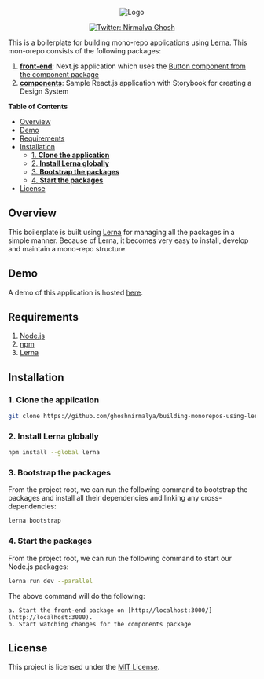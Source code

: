 <p align="center">
  <img src="https://user-images.githubusercontent.com/6391763/82353068-8c30ed80-9a1c-11ea-85ff-492ea3feb709.png" alt="Logo"/>
</p>

<p align="center">
  <a href="https://twitter.com/nirmalyaghosh23">
  <img alt="Twitter: Nirmalya Ghosh" src="https://img.shields.io/twitter/follow/nirmalyaghosh23.svg?style=social" target="_blank" />
  </a>
</p>

This is a boilerplate for building mono-repo applications using [Lerna](https://lerna.js.org/). This mon-orepo consists of the following packages:

1. [**front-end**](https://github.com/ghoshnirmalya/building-monorepos-using-lerna/tree/master/packages/front-end): Next.js application which uses the [Button component from the component package](https://github.com/ghoshnirmalya/building-monorepos-using-lerna/blob/master/packages/front-end/pages/index.js#L2)
4. [**components**](https://github.com/ghoshnirmalya/building-monorepos-using-lerna/tree/master/packages/components): Sample React.js application with Storybook for creating a Design System

<!-- START doctoc generated TOC please keep comment here to allow auto update -->
<!-- DON'T EDIT THIS SECTION, INSTEAD RE-RUN doctoc TO UPDATE -->
**Table of Contents**

- [Overview](#overview)
- [Demo](#demo)
- [Requirements](#requirements)
- [Installation](#installation)
  - [1. **Clone the application**](#1-clone-the-application)
  - [2. **Install Lerna globally**](#2-install-lerna-globally)
  - [3. **Bootstrap the packages**](#3-bootstrap-the-packages)
  - [4. **Start the packages**](#4-start-the-packages)
- [License](#license)

<!-- END doctoc generated TOC please keep comment here to allow auto update -->

## Overview

This boilerplate is built using [Lerna](https://lerna.js.org/) for managing all the packages in a simple manner. Because of Lerna, it becomes very easy to install, develop and maintain a mono-repo structure.

## Demo

A demo of this application is hosted [here](https://lerna-monorepo.now.sh/).

## Requirements

1. [Node.js](https://nodejs.org/)
2. [npm](https://www.npmjs.com/)
3. [Lerna](https://lerna.js.org/)

## Installation

### 1. **Clone the application**

```sh
git clone https://github.com/ghoshnirmalya/building-monorepos-using-lerna
```

### 2. **Install Lerna globally**

```sh
npm install --global lerna
```

### 3. **Bootstrap the packages**

From the project root, we can run the following command to bootstrap the packages and install all their dependencies and linking any cross-dependencies:

```sh
lerna bootstrap
```

### 4. **Start the packages**

From the project root, we can run the following command to start our Node.js packages:

```sh
lerna run dev --parallel
```

The above command will do the following:

    a. Start the front-end package on [http://localhost:3000/](http://localhost:3000).
    b. Start watching changes for the components package

## License

This project is licensed under the [MIT License](https://opensource.org/licenses/MIT).
